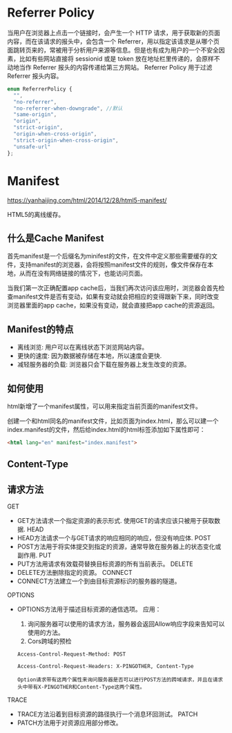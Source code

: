 # Referrer Policy

当用户在浏览器上点击一个链接时，会产生一个 HTTP 请求，用于获取新的页面内容，而在该请求的报头中，会包含一个 Referrer，用以指定该请求是从哪个页面跳转页来的，常被用于分析用户来源等信息。但是也有成为用户的一个不安全因素，比如有些网站直接将 sessionid 或是 token 放在地址栏里传递的，会原样不动地当作 Referrer 报头的内容传递给第三方网站。
Referrer Policy 用于过滤 Referrer 报头内容。

```js
enum ReferrerPolicy {
  "",
  "no-referrer",
  "no-referrer-when-downgrade", //默认
  "same-origin",
  "origin",
  "strict-origin",
  "origin-when-cross-origin",
  "strict-origin-when-cross-origin",
  "unsafe-url"
};
```

# Manifest

https://yanhaijing.com/html/2014/12/28/html5-manifest/

HTML5的离线缓存。

## 什么是Cache Manifest

首先manifest是一个后缀名为minifest的文件，在文件中定义那些需要缓存的文件，支持manifest的浏览器，会将按照manifest文件的规则，像文件保存在本地，从而在没有网络链接的情况下，也能访问页面。

当我们第一次正确配置app cache后，当我们再次访问该应用时，浏览器会首先检查manifest文件是否有变动，如果有变动就会把相应的变得跟新下来，同时改变浏览器里面的app cache，如果没有变动，就会直接把app cache的资源返回。

## Manifest的特点

- 离线浏览: 用户可以在离线状态下浏览网站内容。
- 更快的速度: 因为数据被存储在本地，所以速度会更快.
- 减轻服务器的负载: 浏览器只会下载在服务器上发生改变的资源。

## 如何使用

html新增了一个manifest属性，可以用来指定当前页面的manifest文件。

创建一个和html同名的manifest文件，比如页面为index.html，那么可以建一个index.manifest的文件，然后给index.html的html标签添加如下属性即可：

```html
<html lang="en" manifest="index.manifest">
```

## Content-Type

## 请求方法

GET
- GET方法请求一个指定资源的表示形式. 使用GET的请求应该只被用于获取数据.
HEAD
- HEAD方法请求一个与GET请求的响应相同的响应，但没有响应体.
POST
- POST方法用于将实体提交到指定的资源，通常导致在服务器上的状态变化或副作用. 
PUT
- PUT方法用请求有效载荷替换目标资源的所有当前表示。
DELETE
- DELETE方法删除指定的资源。
CONNECT
- CONNECT方法建立一个到由目标资源标识的服务器的隧道。

OPTIONS
- OPTIONS方法用于描述目标资源的通信选项。
    应用：
    1. 询问服务器可以使用的请求方法，服务器会返回Allow响应字段来告知可以使用的方法。
    2. Cors跨域的预检
    
      Access-Control-Request-Method: POST 
      
      Access-Control-Request-Headers: X-PINGOTHER, Content-Type
      
      Option请求带有这两个属性来询问服务器是否可以进行POST方法的跨域请求，并且在请求头中带有X-PINGOTHER和Content-Type这两个属性。
      
TRACE
- TRACE方法沿着到目标资源的路径执行一个消息环回测试。
PATCH
- PATCH方法用于对资源应用部分修改。

